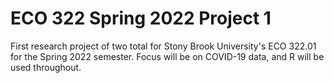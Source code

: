 # ECO 322 Spring 2022 Project 1

First research project of two total for Stony Brook University's ECO 322.01 for the Spring 2022 semester. Focus will be on COVID-19 data, and R will be used throughout.
